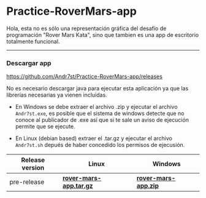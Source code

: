 # Practice-RoverMars-app

Hola, esta no es sólo una representación gráfica del desafío de programación "Rover Mars Kata", sino que tambien es una app de escritorio totalmente funcional.

---

### Descargar app

https://github.com/Andr7st/Practice-RoverMars-app/releases

No es necesario descargar java para ejecutar esta aplicación ya que las librerías necesarias ya vienen incluidas.

 * En Windows se debe extraer el archivo .zip y ejecutar el archivo `Andr7st.exe`, es posible que el sistema de windows detecte que no conoce al publicador de .exe así que si te sale un aviso de ejecución permite que se ejecute.

 * En Linux (debian based) extraer el .tar.gz y ejecutar el archivo `Andr7st.sh` depués de haber concedido los permisos de ejecusión.

|   Release version 	| Linux  	|  Windows 	| 
|---	|---	|---	|
| pre-release  	|  [__rover-mars-app.tar.gz__](https://github.com/Andr7st/Practice-RoverMars-app/releases/download/linux/andr7st.s-rover-mars-app.tar.gz) 	|  [__rover-mars-app.zip__](https://github.com/Andr7st/Practice-RoverMars-app/releases/download/windows/andr7st.s-rover-mars-app.zip) 	|

